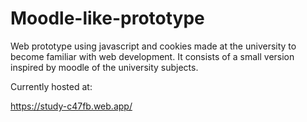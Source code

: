 # Moodle-like-prototype

Web prototype using javascript and cookies made at the university to become familiar with web development. It consists of a small version inspired by moodle of the university subjects.

Currently hosted at:

https://study-c47fb.web.app/
